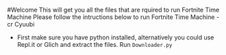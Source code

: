 #Welcome
This will get you all the files that are rquired to run Fortnite Time Machine
Please follow the intructions below to run Fortnite Time Machine - cr Cyuubi


* First make sure you have python installed, alternatively you could use Repl.it or Glich and extract the files. Run ``Downloader.py``
